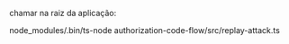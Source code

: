 
chamar na raiz da aplicação:

node_modules/.bin/ts-node authorization-code-flow/src/replay-attack.ts
